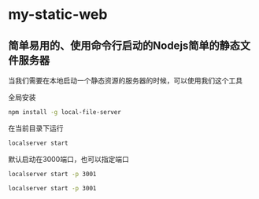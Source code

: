 # my-static-web
## 简单易用的、使用命令行启动的Nodejs简单的静态文件服务器

当我们需要在本地启动一个静态资源的服务器的时候，可以使用我们这个工具

全局安装
```sh
npm install -g local-file-server
```

在当前目录下运行
```bash
localserver start
```

默认启动在3000端口，也可以指定端口
```bash
localserver start -p 3001
```
```bash
localserver start -p 3001
```